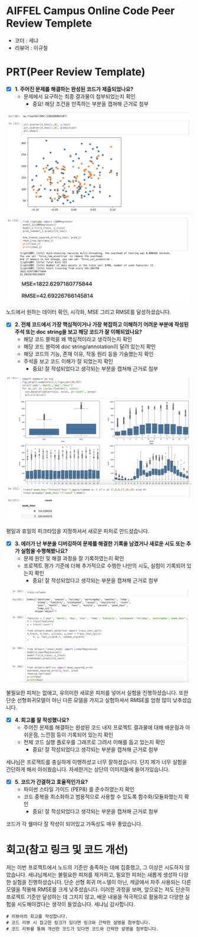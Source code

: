 # AIFFEL Campus Online Code Peer Review Templete
- 코더 : 세냐
- 리뷰어 : 이규철


# PRT(Peer Review Template)
- [X]  **1. 주어진 문제를 해결하는 완성된 코드가 제출되었나요?**
    - 문제에서 요구하는 최종 결과물이 첨부되었는지 확인
        - 중요! 해당 조건을 만족하는 부분을 캡쳐해 근거로 첨부

![picture](pictures/s4.png)
![picture](pictures/s1.png)

노드에서 원하는 데이터 확인, 시각화, MSE 그리고  RMSE를 달성하셨습니다.
    
- [X]  **2. 전체 코드에서 가장 핵심적이거나 가장 복잡하고 이해하기 어려운 부분에 작성된 
주석 또는 doc string을 보고 해당 코드가 잘 이해되었나요?**
    - 해당 코드 블럭을 왜 핵심적이라고 생각하는지 확인
    - 해당 코드 블럭에 doc string/annotation이 달려 있는지 확인
    - 해당 코드의 기능, 존재 이유, 작동 원리 등을 기술했는지 확인
    - 주석을 보고 코드 이해가 잘 되었는지 확인
        - 중요! 잘 작성되었다고 생각되는 부분을 캡쳐해 근거로 첨부

![picture](pictures/s3.png)
![picture](pictures/s2.png)

평일과 휴일의 피크타임을 지정하셔서 새로운 피처로 만드셨습니다.

        
- [X]  **3. 에러가 난 부분을 디버깅하여 문제를 해결한 기록을 남겼거나
새로운 시도 또는 추가 실험을 수행해봤나요?**
    - 문제 원인 및 해결 과정을 잘 기록하였는지 확인
    - 프로젝트 평가 기준에 더해 추가적으로 수행한 나만의 시도, 
    실험이 기록되어 있는지 확인
        - 중요! 잘 작성되었다고 생각되는 부분을 캡쳐해 근거로 첨부

![picture](pictures/s5.png)

불필요한 피처는 없애고, 유의미한 새로운 피처를 넣어서 실험을 진행하셨습니다.
또한 단순 선형회귀모델이 아닌 다른 모델을 가지고 실험하셔서 RMSE를 엄청 많이 낮추셨습니다.
        
- [X]  **4. 회고를 잘 작성했나요?**
    - 주어진 문제를 해결하는 완성된 코드 내지 프로젝트 결과물에 대해
    배운점과 아쉬운점, 느낀점 등이 기록되어 있는지 확인
    - 전체 코드 실행 플로우를 그래프로 그려서 이해를 돕고 있는지 확인
        - 중요! 잘 작성되었다고 생각되는 부분을 캡쳐해 근거로 첨부

세냐님은 프로젝트를 충실하게 이행하셨고 너무 잘하셨습니다.
단지 제가 너무 실험을 간단하게 해서 아쉬웠습니다.
자세한거는 상단의 이미지들에 들어가있습니다.
        
- [X]  **5. 코드가 간결하고 효율적인가요?**
    - 파이썬 스타일 가이드 (PEP8) 를 준수하였는지 확인
    - 코드 중복을 최소화하고 범용적으로 사용할 수 있도록 함수화/모듈화했는지 확인
        - 중요! 잘 작성되었다고 생각되는 부분을 캡쳐해 근거로 첨부

코드가 각 쉘마다 잘 작성이 되어있고 가독성도 매우 좋았습니다.

# 회고(참고 링크 및 코드 개선)
저는 이번 프로젝트에서 노드의 기준만 충족하는 데에 집중했고, 그 이상은 시도하지 않았습니다.
세냐님께서는 불필요한 피처를 제거하고, 필요한 피처는 새롭게 생성하 다양한 실험을 진행하셨습니다.
단순 선형 회귀 머ㅗ델이 아닌, 캐글에서 자주 사용되는 다른 모델을 적용해 RMSE를 크게 낮추셨습니다.
이러한 과정을 보며, 앞으로는 저도 단순히 프로젝트 기준만 달성하는 데 그치지 않고,
배운 내용을 적극적으로 활용하고 다양한 실험을 시도해야겠다는 생각이 들었습니다. 세냐님 감사합니다.
```
# 리뷰어의 회고를 작성합니다.
# 코드 리뷰 시 참고한 링크가 있다면 링크와 간략한 설명을 첨부합니다.
# 코드 리뷰를 통해 개선한 코드가 있다면 코드와 간략한 설명을 첨부합니다. 
